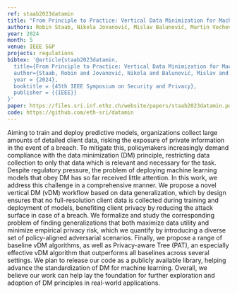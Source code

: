 ```yaml
---
ref: staab2023datamin
title: "From Principle to Practice: Vertical Data Minimization for Machine Learning"
authors: Robin Staab, Nikola Jovanović, Mislav Balunović, Martin Vechev
year: 2024
month: 5
venue: IEEE S&P
projects: regulations
bibtex: '@article{staab2023datamin,
  title={From Principle to Practice: Vertical Data Minimization for Machine Learning},
  author={Staab, Robin and Jovanović, Nikola and Balunović, Mislav and Vechev, Martin},
  year = {2024},
  booktitle = {45th IEEE Symposium on Security and Privacy},
  publisher = {{IEEE}}
}'
paper: https://files.sri.inf.ethz.ch/website/papers/staab2023datamin.pdf
code: https://github.com/eth-sri/datamin
---
```


Aiming to train and deploy predictive models, organizations collect large amounts of detailed client data, risking the exposure of private information in the event of a breach. To mitigate this, policymakers increasingly demand compliance with the data minimization (DM) principle, restricting data collection to only that data which is relevant and necessary for the task. Despite regulatory pressure, the problem of deploying machine learning models that obey DM has so far received little attention. In this work, we address this challenge in a comprehensive manner. We propose a novel vertical DM (vDM) workflow based on data generalization, which by design ensures that no full-resolution client data is collected during training and deployment of models, benefiting client privacy by reducing the attack surface in case of a breach. We formalize and study the corresponding problem of finding generalizations that both maximize data utility and minimize empirical privacy risk, which we quantify by introducing a diverse set of policy-aligned adversarial scenarios. Finally, we propose a range of baseline vDM algorithms, as well as Privacy-aware Tree (PAT), an especially effective vDM algorithm that outperforms all baselines across several settings. We plan to release our code as a publicly available library, helping advance the standardization of DM for machine learning. Overall, we believe our work can help lay the foundation for further exploration and adoption of DM principles in real-world applications.
